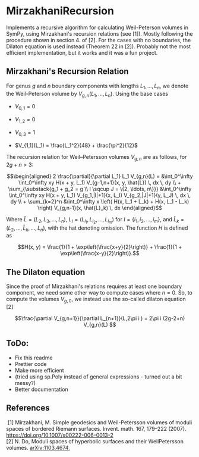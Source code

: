 # MirzakhaniRecursion
 
 
Implements a recursive algorithm for calculating Weil-Peterson volumes in SymPy, using Mirzakhani's recursion relations (see [1]). 
Mostly following the procedure shown in section 4. of [2]. For the cases with no boundaries, the Dilaton equation is used instead (Theorem 22 in [2]).
Probably not the most efficient implementation, but it works and it was a fun project.

## Mirzakhani's Recursion Relation
For genus $g$ and $n$ boundary components with lengths $L_1, ..., L_n$, we denote the Weil-Peterson volume by $V_{g,n}(L_1,...,L_n)$. Using the base cases

* $V_{0,1} = 0$

* $V_{1,2} = 0$

* $V_{0,3} = 1$

* $V_{1,1}(L_1) = \frac{L_1^2}{48} + \frac{\pi^2}{12}$

The recursion relation for Weil–Petersson volumes $V_{g,n}$ are as follows, for $2g + n > 3$:
```math
\begin{aligned}
2 \frac{\partial}{\partial L_1} L_1 V_{g,n}(L) = &\int_0^\infty \int_0^\infty xy H(x + y, L_1) V_{g-1,n+1}(x, y, \hat{L}) \, dx \, dy
\\
+ \sum_{\substack{g_1 + g_2 = g \\ I \sqcup J = \{2, \ldots, n\}}} &\int_0^\infty \int_0^\infty xy H(x + y, L_1) V_{g_1,|I|+1}(x, L_I) V_{g_2,|J|+1}(y, L_J) \, dx \, dy
\\
+ \sum_{k=2}^n &\int_0^\infty x \left( H(x, L_1 + L_k) + H(x, L_1 - L_k) \right) V_{g,n-1}(x, \hat{L}_k) \, dx
\end{aligned}
```
Where $\hat{L} = (L_2, L_3, \ldots, L_n)$, $L_I = (L_{i_1}, L_{i_2}, \ldots, L_{i_m})$ for $I = \{i_1, i_2, \ldots, i_m\}$, and $\hat{L}_k = (L_2, \ldots, \hat{L}_k, \ldots, L_n)$, with the hat denoting omission. The function $H$ is defined as
```math
H(x, y) = \frac{1}{1 + \exp\left(\frac{x+y}{2}\right)} + \frac{1}{1 + \exp\left(\frac{x-y}{2}\right)}.
```

## The Dilaton equation
Since the proof of Mirzakhani's relations requires at least one boundary component, we need some other way to compute cases where $n=0$.
So, to compute the volumes $V_{g,0}$, we instead use the so-called dilaton equation [2]:
```math
\frac{\partial V_{g,n+1}}{\partial L_{n+1}}(L,2\pi i ) = 2\pi i (2g-2+n) V_{g,n}(L)	
```

## ToDo:
- Fix this readme
- Prettier code
- Make more efficient
- (tried using sp.Poly instead of general expressions - turned out a bit messy?)
- Better documentation
## References
 [1] Mirzakhani, M. Simple geodesics and Weil-Petersson volumes of moduli spaces of bordered Riemann surfaces. Invent. math. 167, 179–222 (2007). https://doi.org/10.1007/s00222-006-0013-2
 \
 [2] N. Do, Moduli spaces of hyperbolic surfaces and their WeilPetersson volumes. [arXiv:1103.4674.](https://doi.org/10.48550/arXiv.1103.4674) 

